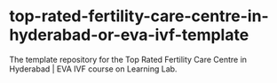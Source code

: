 # top-rated-fertility-care-centre-in-hyderabad-or-eva-ivf-template
The template repository for the Top Rated Fertility Care Centre in Hyderabad | EVA IVF course on Learning Lab.
